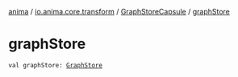 [anima](../../index.md) / [io.anima.core.transform](../index.md) / [GraphStoreCapsule](index.md) / [graphStore](./graph-store.md)

# graphStore

`val graphStore: `[`GraphStore`](../../io.anima.core.store/-graph-store/index.md)